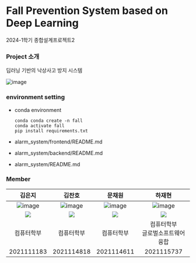 # Fall Prevention System based on Deep Learning

2024-1학기 종합설계프로젝트2


### Project 소개
딥러닝 기반의 낙상사고 방지 시스템


![image](https://github.com/EunJiKim02/Fall-Prevention-System-Based-on-Deep-Learning/assets/100736860/09b5eef4-e92e-42f8-a92d-6046cab02f93)


### environment setting

- conda environment

  ``` 
  conda conda create -n fall 
  conda activate fall
  pip install requirements.txt
  ```
- alarm_system/frontend/README.md
- alarm_system/backend/README.md
- alarm_system/README.md



### Member


|김은지|김찬호|문채원|하재현|
| :---------------------------------------------------------------------------------------------------------: | :---------------------------------------------------------------------------------------------------------: | :---------------------------------------------------------------------------------------------------------: | :---------------------------------------------------------------------------------------------------------: |
|   ![image](https://avatars.githubusercontent.com/u/87495422?v=4) |  ![image](https://avatars.githubusercontent.com/u/105068708?v=4) |  ![image](https://avatars.githubusercontent.com/u/111948424?v=4)  |  ![image](https://avatars.githubusercontent.com/u/100736860?v=4)  |
| <a href="https://github.com/EunJiKim02" target="_blank"><img src="https://img.shields.io/badge/github-%23121011.svg?style=for-the-badge&logo=github&logoColor=white"/></a> | <a href="https://github.com/coolho1129" target="_blank"><img src="https://img.shields.io/badge/github-%23121011.svg?style=for-the-badge&logo=github&logoColor=white"/></a> | <a href="https://github.com/mchaewon" target="_blank"><img src="https://img.shields.io/badge/github-%23121011.svg?style=for-the-badge&logo=github&logoColor=white"/></a> | <a href="https://github.com/jaehyeonha" target="_blank"><img src="https://img.shields.io/badge/github-%23121011.svg?style=for-the-badge&logo=github&logoColor=white"/></a>
|컴퓨터학부|컴퓨터학부|컴퓨터학부|컴퓨터학부 <br> 글로벌소프트웨어융합|
| 2021111183 | 2021114818 | 2021114611 | 2021115737 |

<br> </br>
